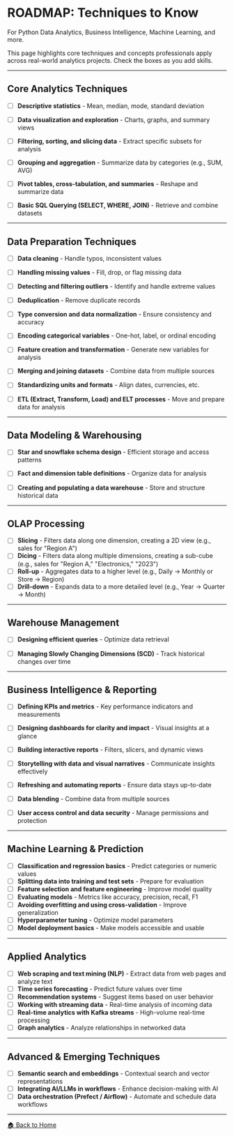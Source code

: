 # ROADMAP: Techniques to Know

For Python Data Analytics, Business Intelligence, Machine Learning, and more.

This page highlights core techniques and concepts professionals apply across real-world analytics projects. Check the boxes as you add skills.

---

## Core Analytics Techniques

- [ ] **Descriptive statistics** - Mean, median, mode, standard deviation  
- [ ] **Data visualization and exploration** - Charts, graphs, and summary views  
- [ ] **Filtering, sorting, and slicing data** - Extract specific subsets for analysis  
- [ ] **Grouping and aggregation** - Summarize data by categories (e.g., SUM, AVG)  
- [ ] **Pivot tables, cross-tabulation, and summaries** - Reshape and summarize data  
- [ ] **Basic SQL Querying (SELECT, WHERE, JOIN)** - Retrieve and combine datasets  


---

## Data Preparation Techniques

- [ ] **Data cleaning** - Handle typos, inconsistent values  
- [ ] **Handling missing values** - Fill, drop, or flag missing data  
- [ ] **Detecting and filtering outliers** - Identify and handle extreme values  
- [ ] **Deduplication** - Remove duplicate records  
- [ ] **Type conversion and data normalization** - Ensure consistency and accuracy  
- [ ] **Encoding categorical variables** - One-hot, label, or ordinal encoding  
- [ ] **Feature creation and transformation** - Generate new variables for analysis  
- [ ] **Merging and joining datasets** - Combine data from multiple sources  
- [ ] **Standardizing units and formats** - Align dates, currencies, etc.  
- [ ] **ETL (Extract, Transform, Load) and ELT processes** - Move and prepare data for analysis  


---

## Data Modeling & Warehousing  

- [ ] **Star and snowflake schema design** - Efficient storage and access patterns  
- [ ] **Fact and dimension table definitions** - Organize data for analysis  
- [ ] **Creating and populating a data warehouse** - Store and structure historical data  


---

## OLAP Processing  

- [ ] **Slicing** - Filters data along one dimension, creating a 2D view (e.g., sales for "Region A")  
- [ ] **Dicing** - Filters data along multiple dimensions, creating a sub-cube (e.g., sales for "Region A," "Electronics," "2023")  
- [ ] **Roll-up** - Aggregates data to a higher level (e.g., Daily → Monthly or Store → Region)  
- [ ] **Drill-down** - Expands data to a more detailed level (e.g., Year → Quarter → Month)  

---

## Warehouse Management

- [ ] **Designing efficient queries** - Optimize data retrieval  
- [ ] **Managing Slowly Changing Dimensions (SCD)** - Track historical changes over time  


---

## Business Intelligence & Reporting

- [ ] **Defining KPIs and metrics** - Key performance indicators and measurements  
- [ ] **Designing dashboards for clarity and impact** - Visual insights at a glance  
- [ ] **Building interactive reports** - Filters, slicers, and dynamic views  
- [ ] **Storytelling with data and visual narratives** - Communicate insights effectively  
- [ ] **Refreshing and automating reports** - Ensure data stays up-to-date  
- [ ] **Data blending** - Combine data from multiple sources  
- [ ] **User access control and data security** - Manage permissions and protection  


---

## Machine Learning & Prediction

- [ ] **Classification and regression basics** - Predict categories or numeric values  
- [ ] **Splitting data into training and test sets** - Prepare for evaluation  
- [ ] **Feature selection and feature engineering** - Improve model quality  
- [ ] **Evaluating models** - Metrics like accuracy, precision, recall, F1  
- [ ] **Avoiding overfitting and using cross-validation** - Improve generalization  
- [ ] **Hyperparameter tuning** - Optimize model parameters  
- [ ] **Model deployment basics** - Make models accessible and usable  

---

## Applied Analytics

- [ ] **Web scraping and text mining (NLP)** - Extract data from web pages and analyze text  
- [ ] **Time series forecasting** - Predict future values over time  
- [ ] **Recommendation systems** - Suggest items based on user behavior  
- [ ] **Working with streaming data** - Real-time analysis of incoming data  
- [ ] **Real-time analytics with Kafka streams** - High-volume real-time processing  
- [ ] **Graph analytics** - Analyze relationships in networked data  

---

## Advanced & Emerging Techniques

- [ ] **Semantic search and embeddings** - Contextual search and vector representations  
- [ ] **Integrating AI/LLMs in workflows** - Enhance decision-making with AI  
- [ ] **Data orchestration (Prefect / Airflow)** - Automate and schedule data workflows  

---

[🏠 Back to Home](https://github.com/denisecase/pro-analytics-01)
